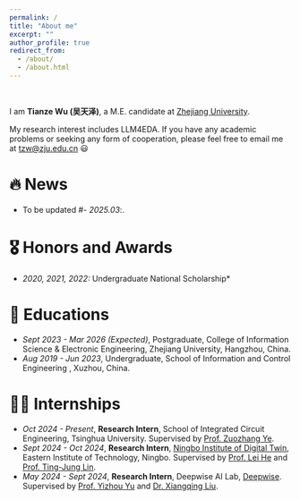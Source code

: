 ```yaml
---
permalink: /
title: "About me"
excerpt: ""
author_profile: true
redirect_from: 
  - /about/
  - /about.html
---
```


<span class='anchor' id='about-me'></span>

<br>

 I am **Tianze Wu (吴天泽)**, a M.E. candidate at [Zhejiang University](https://www.zju.edu.cn/).

 My research interest includes LLM4EDA. If you have any academic problems or seeking any form of cooperation, please feel free to email me at [tzw@zju.edu.cn](tzw@zju.edu.cn) 😃

# 🔥 News

- To be updated
#- *2025.03*:.


# 🎖 Honors and Awards

- *2020, 2021, 2022:* Undergraduate National Scholarship*

# 📖 Educations

- *Sept 2023 - Mar 2026 (Expected)*, Postgraduate, College of Information Science & Electronic Engineering, Zhejiang University, Hangzhou, China.
- *Aug 2019 - Jun 2023*, Undergraduate, School of Information and Control Engineering , Xuzhou, China.

# 👨‍💼 Internships

- *Oct 2024 - Present*, **Research Intern**, School of Integrated Circuit Engineering, Tsinghua University. Supervised by [Prof. Zuozhang Ye](https://www.ime.tsinghua.edu.cn/info/1014/1778.htm).
- *Sept 2024 - Oct 2024*, **Research Intern**, [Ningbo Institute of Digital Twin](https://idt.eitech.edu.cn/), Eastern Institute of Technology, Ningbo. Supervised by [Prof. Lei He](https://scholar.google.com/citations?user=n_N-PJkAAAAJ&hl=en) and [Prof. Ting-Jung Lin](https://ieeexplore.ieee.org/author/37090062293).
- *May 2024 - Sept 2024*, **Research Intern**, Deepwise AI Lab, [Deepwise](https://www.deepwise.com/). Supervised by [Prof. Yizhou Yu](https://scholar.google.com/citations?user=n_N-PJkAAAAJ&hl=en) and [Dr. Xiangqing Liu](https://scholar.google.com/citations?user=Kdas6moAAAAJ&hl=en).
